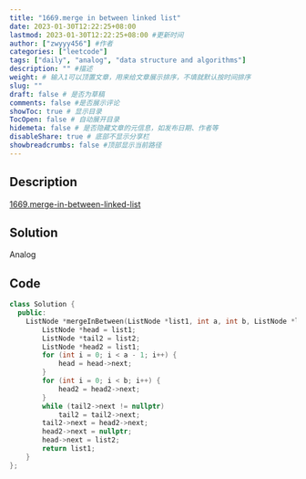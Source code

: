 ```yaml
---
title: "1669.merge in between linked list"
date: 2023-01-30T12:22:25+08:00
lastmod: 2023-01-30T12:22:25+08:00 #更新时间
author: ["zwyyy456"] #作者
categories: ["leetcode"]
tags: ["daily", "analog", "data structure and algorithms"]
description: "" #描述
weight: # 输入1可以顶置文章，用来给文章展示排序，不填就默认按时间排序
slug: ""
draft: false # 是否为草稿
comments: false #是否展示评论
showToc: true # 显示目录
TocOpen: false # 自动展开目录
hidemeta: false # 是否隐藏文章的元信息，如发布日期、作者等
disableShare: true # 底部不显示分享栏
showbreadcrumbs: false #顶部显示当前路径
---
```

## Description
[1669.merge-in-between-linked-list](https://leetcode.com/problems/merge-in-between-linked-lists/)

## Solution
Analog

## Code
```cpp
class Solution {
  public:
    ListNode *mergeInBetween(ListNode *list1, int a, int b, ListNode *list2) {
        ListNode *head = list1;
        ListNode *tail2 = list2;
        ListNode *head2 = list1;
        for (int i = 0; i < a - 1; i++) {
            head = head->next;
        }
        for (int i = 0; i < b; i++) {
            head2 = head2->next;
        }
        while (tail2->next != nullptr)
            tail2 = tail2->next;
        tail2->next = head2->next;
        head2->next = nullptr;
        head->next = list2;
        return list1;
    }
};
```

